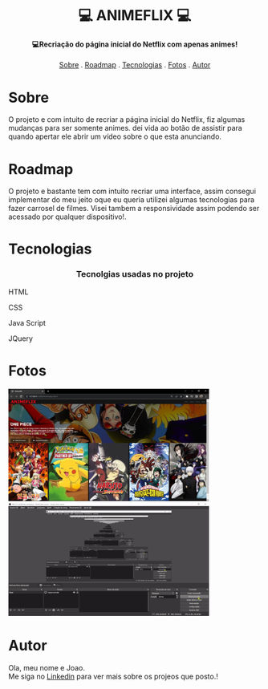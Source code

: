 <h1 align="center">
   💻 ANIMEFLIX 💻
</h1>

<h4 align="center">
  💻Recriação do página inicial do Netflix com apenas animes!
</h4>

<p align="center">   
   <a href="#sobre">Sobre</a> .
   <a href="#roadmap">Roadmap</a> .
   <a href="#tecnologias">Tecnologias</a> .
   <a href="#fotos">Fotos</a> . 
   <a href="#autor">Autor</a>
 </p>


   
 # Sobre 
     
     
   <p> O projeto e com intuito de recriar a página inicial do Netflix, fiz algumas mudanças para ser somente animes. 
   dei vida ao botão de assistir para quando apertar ele abrir um vídeo sobre o que esta anunciando. </p>
   
   
   
   
   
   # Roadmap 
   
   <p> O projeto e bastante tem com intuito recriar uma interface, assim consegui implementar do meu jeito oque eu queria
   utilizei algumas tecnologias para fazer carrosel de filmes. Visei tambem a responsividade assim podendo ser acessado por qualquer dispositivo!. </p>
   
   
   # Tecnologias 
   
   <h3 align="center"> Tecnolgias usadas no projeto </h3>
  <p>HTML</p>
  <p>CSS</p>
  <p>Java Script</p>
  <p>JQuery </p>
   
   
   # Fotos 
   
   <img src="./img/ft.JPG" width= 400px >
   <img src="./img/vd.gif" width= 400px >
   
   # Autor 
   <p>Ola, meu nome e Joao. <br> Me siga no <a href="https://www.linkedin.com/in/joao-soares-339642215/" target="_blank">Linkedin</a> para ver mais sobre os projeos que posto.!</p>
